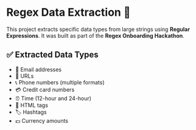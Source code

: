 # Regex Data Extraction 🚀

This project extracts specific data types from large strings using **Regular Expressions**. It was built as part of the **Regex Onboarding Hackathon**.

## ✅ Extracted Data Types

- 📧 Email addresses
- 🔗 URLs
- 📞 Phone numbers (multiple formats)
- 💳 Credit card numbers
- ⏰ Time (12-hour and 24-hour)
- 📄 HTML tags
- 🏷️ Hashtags
- 💵 Currency amounts
